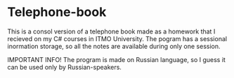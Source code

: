 # Telephone-book
This is a consol version of a telephone book made as a homework that I recieved on my C# courses in ITMO University.
The pogram has a sessional inormation storage, so all the notes are available during only one session.

IMPORTANT INFO! The program is made on Russian language, so I guess it can be used only by Russian-speakers. 
